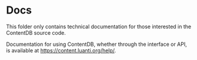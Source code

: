 # Docs

This folder only contains technical documentation for those interested in the ContentDB source code.

Documentation for using ContentDB, whether through the interface or API, is available at 
<https://content.luanti.org/help/>.
